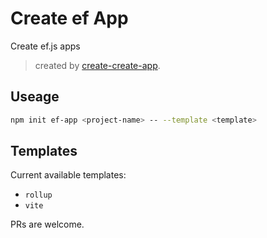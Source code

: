 # Create ef App

Create ef.js apps

> created by [create-create-app](https://github.com/uetchy/create-create-app/blob/master/README.md).

## Useage

```bash
npm init ef-app <project-name> -- --template <template>
```

## Templates

Current available templates:

- `rollup`
- `vite`

PRs are welcome.